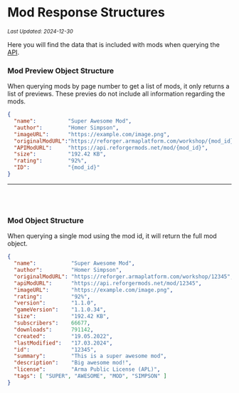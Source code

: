 # Mod Response Structures
<sup>*Last Updated: 2024-12-30*</sup>

Here you will find the data that is included with mods when querying the [API](?page=documentation/api).

### **Mod Preview Object Structure**

When querying mods by page number to get a list of mods, it only returns a list of previews. These previes do not include
all information regarding the mods.

```json
{
  "name":          "Super Awesome Mod",                                   // string
  "author":        "Homer Simpson",                                       // string
  "imageURL":      "https://example.com/image.png",                       // string
  "originalModURL":"https://reforger.armaplatform.com/workshop/{mod_id}", // string
  "APIModURL":     "https://api.reforgermods.net/mod/{mod_id}",           // string
  "size":          "192.42 KB",                                           // string
  "rating":        "92%",                                                 // string
  "ID":            "{mod_id}"                                             // string
}
```
___
<br><br>

### **Mod Object Structure**

When querying a single mod using the mod id, it will return the full mod object.

```json
{
  "name":           "Super Awesome Mod",                                // string 
  "author":         "Homer Simpson",                                    // string
  "originalModURL": "https://reforger.armaplatform.com/workshop/12345", // string
  "apiModURL":      "https://api.reforgermods.net/mod/12345",           // string
  "imageURL":       "https://example.com/image.png",                    // string
  "rating":         "92%",                                              // string
  "version":        "1.1.0",                                            // string
  "gameVersion":    "1.1.0.34",                                         // string
  "size":           "192.42 KB",                                        // string
  "subscribers":    66677,                                              // int
  "downloads":      791142,                                             // int
  "created":        "19.05.2022",                                       // string
  "lastModified":   "17.03.2024",                                       // string
  "id":             "12345",                                            // string
  "summary":        "This is a super awesome mod",                      // string
  "description":    "Big awesome mod!",                                 // string
  "license":        "Arma Public License (APL)",                        // string
  "tags": [ "SUPER", "AWESOME", "MOD", "SIMPSON" ]                      // string array
}
```
